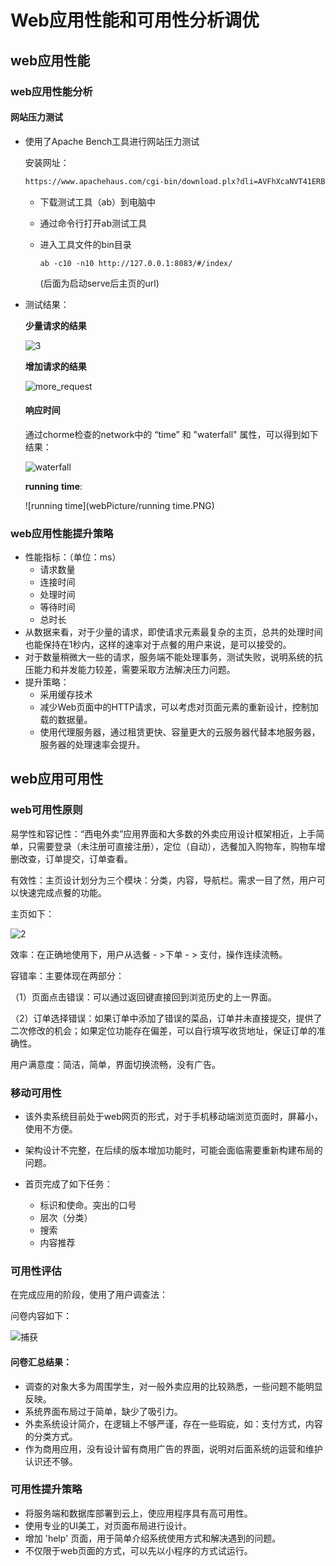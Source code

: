 # Web应用性能和可用性分析调优



## web应用性能

### web应用性能分析

#### 网站压力测试

* 使用了Apache Bench工具进行网站压力测试

  安装网址：

  ```html
  https://www.apachehaus.com/cgi-bin/download.plx?dli=AVFhXcaNVT41ERBNjZrhnRPRVMUNlVSZETXh3QShVT
  ```

  * 下载测试工具（ab）到电脑中

  * 通过命令行打开ab测试工具

  * 进入工具文件的bin目录

    ```shell
    ab -c10 -n10 http://127.0.0.1:8083/#/index/
    ```

    (后面为启动serve后主页的url)

* 测试结果：

  **少量请求的结果**

  ![3](webPicture/3.PNG)

  **增加请求的结果**

  ![more_request](webPicture/more_request.PNG)

  #### 响应时间

  通过chorme检查的network中的 “time” 和 "waterfall" 属性，可以得到如下结果：

  ![waterfall](webPicture/waterfall.PNG)

  **running** **time**:

  ![running time](webPicture/running time.PNG)

### web应用性能提升策略

* 性能指标：（单位：ms）
  * 请求数量
  * 连接时间
  * 处理时间
  * 等待时间
  * 总时长
* 从数据来看，对于少量的请求，即使请求元素最复杂的主页，总共的处理时间也能保持在1秒内，这样的速率对于点餐的用户来说，是可以接受的。
* 对于数量稍微大一些的请求，服务端不能处理事务，测试失败，说明系统的抗压能力和并发能力较差，需要采取方法解决压力问题。
* 提升策略：
  * 采用缓存技术
  * 减少Web页面中的HTTP请求，可以考虑对页面元素的重新设计，控制加载的数据量。
  * 使用代理服务器，通过租赁更快、容量更大的云服务器代替本地服务器，服务器的处理速率会提升。

## web应用可用性

### web可用性原则

易学性和容记性：“西电外卖”应用界面和大多数的外卖应用设计框架相近，上手简单，只需要登录（未注册可直接注册），定位（自动），选餐加入购物车，购物车增删改查，订单提交，订单查看。

有效性：主页设计划分为三个模块：分类，内容，导航栏。需求一目了然，用户可以快速完成点餐的功能。

 主页如下：

![2](webPicture/2.PNG)

效率：在正确地使用下，用户从选餐 - >下单 - > 支付，操作连续流畅。

容错率：主要体现在两部分：

（1）页面点击错误：可以通过返回键直接回到浏览历史的上一界面。

（2）订单选择错误：如果订单中添加了错误的菜品，订单并未直接提交，提供了二次修改的机会；如果定位功能存在偏差，可以自行填写收货地址，保证订单的准确性。

用户满意度：简洁，简单，界面切换流畅，没有广告。



### 移动可用性

* 该外卖系统目前处于web网页的形式，对于手机移动端浏览页面时，屏幕小，使用不方便。
* 架构设计不完整，在后续的版本增加功能时，可能会面临需要重新构建布局的问题。

* 首页完成了如下任务：
  * 标识和使命。突出的口号
  * 层次（分类）
  * 搜索
  * 内容推荐

###  可用性评估

在完成应用的阶段，使用了用户调查法：

问卷内容如下：

![捕获](webPicture/捕获.PNG)



#### 问卷汇总结果：

* 调查的对象大多为周围学生，对一般外卖应用的比较熟悉，一些问题不能明显反映。
* 系统界面布局过于简单，缺少了吸引力。
* 外卖系统设计简介，在逻辑上不够严谨，存在一些瑕疵，如：支付方式，内容的分类方式。
* 作为商用应用，没有设计留有商用广告的界面，说明对后面系统的运营和维护认识还不够。

### 可用性提升策略

* 将服务端和数据库部署到云上，使应用程序具有高可用性。
* 使用专业的UI美工，对页面布局进行设计。
* 增加 'help' 页面，用于简单介绍系统使用方式和解决遇到的问题。
* 不仅限于web页面的方式，可以先以小程序的方式试运行。

